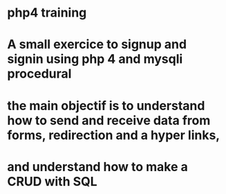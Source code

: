 # php4 training

# A small exercice to signup and signin using php 4 and mysqli procedural 

# the main objectif is to understand how to send and receive data from forms, redirection and a hyper links,

# and understand how to make a CRUD with SQL
